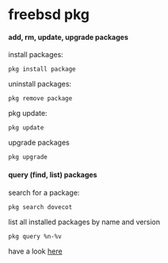 # freebsd pkg

#### add, rm, update, upgrade packages

install packages:

```
pkg install package
```

uninstall packages:

```
pkg remove package
```

pkg update:

```
pkg update
```

upgrade packages

```
pkg upgrade
```

#### query (find, list) packages

search for a package:

```
pkg search dovecot
```

list all installed packages by name and version

```
pkg query %n-%v
```

have a look [here](https://www.freebsd.org/cgi/man.cgi?query=pkg-query&sektion=8#end)